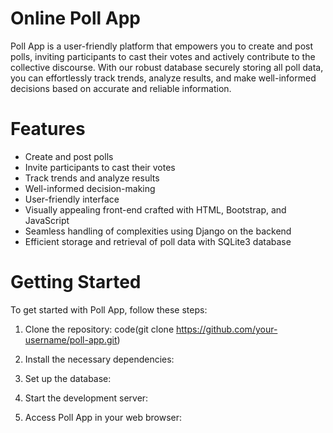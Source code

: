 # Online Poll App

Poll App is a user-friendly platform that empowers you to create and post polls, inviting participants to cast their votes and actively contribute to the collective discourse. With our robust database securely storing all poll data, you can effortlessly track trends, analyze results, and make well-informed decisions based on accurate and reliable information.

# Features
* Create and post polls
* Invite participants to cast their votes
* Track trends and analyze results
* Well-informed decision-making
* User-friendly interface
* Visually appealing front-end crafted with HTML, Bootstrap, and JavaScript
* Seamless handling of complexities using Django on the backend
* Efficient storage and retrieval of poll data with SQLite3 database

# Getting Started

To get started with Poll App, follow these steps:

1. Clone the repository:
code(git clone https://github.com/your-username/poll-app.git)

3. Install the necessary dependencies:
4. Set up the database:
5. Start the development server:
6. Access Poll App in your web browser:
